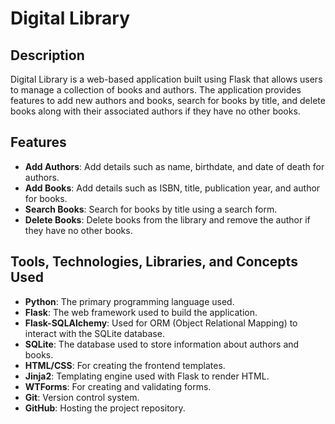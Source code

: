 # Digital Library

## Description

Digital Library is a web-based application built using Flask that allows users to manage a collection of books and authors. The application provides features to add new authors and books, search for books by title, and delete books along with their associated authors if they have no other books.

## Features

- **Add Authors**: Add details such as name, birthdate, and date of death for authors.
- **Add Books**: Add details such as ISBN, title, publication year, and author for books.
- **Search Books**: Search for books by title using a search form.
- **Delete Books**: Delete books from the library and remove the author if they have no other books.

## Tools, Technologies, Libraries, and Concepts Used

- **Python**: The primary programming language used.
- **Flask**: The web framework used to build the application.
- **Flask-SQLAlchemy**: Used for ORM (Object Relational Mapping) to interact with the SQLite database.
- **SQLite**: The database used to store information about authors and books.
- **HTML/CSS**: For creating the frontend templates.
- **Jinja2**: Templating engine used with Flask to render HTML.
- **WTForms**: For creating and validating forms.
- **Git**: Version control system.
- **GitHub**: Hosting the project repository.

